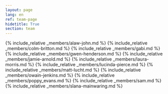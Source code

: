 ```yaml
---
layout: page
lang: en
ref: team-page
hidetitle: True
section: team
---
```


{% include_relative _members/alaw-john.md %}
{% include_relative _members/colm-britton.md %}
{% include_relative _members/gabi.md %}
{% include_relative _members/gwen-henderson.md %}
{% include_relative _members/jamie-arnold.md %}
{% include_relative _members/laura-morris.md %}
{% include_relative _members/lucinda-pierce.md %}
{% include_relative _members/matt-lucht.md %}
{% include_relative _members/owain-jenkins.md %}
{% include_relative _members/poppy_evans.md %}
{% include_relative _members/sam.md %}
{% include_relative _members/sîana-mainwaring.md %}
